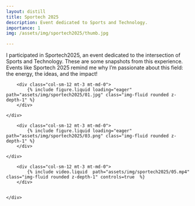 ```yaml
---
layout: distill
title: Sportech 2025
description: Event dedicated to Sports and Technology. 
importance: 1
img: /assets/img/sportech2025/thumb.jpg

---
```

I participated in Sportech2025, an event dedicated to the intersection of Sports and Technology. 
These are some snapshots from this experience. 
Events like Sportech 2025 remind me why I’m passionate about this field: the energy, the ideas, and the impact!


<div class="row justify-content-sm-center">
    <div class="row justify-content-sm-center">

        <div class="col-sm-12 mt-3 mt-md-0">
            {% include figure.liquid loading="eager" path="assets/img/sportech2025/01.jpg" class="img-fluid rounded z-depth-1" %}
        </div>
    
    </div>
</div>

<div class="row justify-content-sm-center">
    <div class="row justify-content-sm-center">

        <div class="col-sm-12 mt-3 mt-md-0">
            {% include figure.liquid loading="eager" path="assets/img/sportech2025/03.png" class="img-fluid rounded z-depth-1" %}
        </div>
    
    </div>
</div>



<div class="row justify-content-sm-center">
    <div class="row justify-content-sm-center">

        <div class="col-sm-12 mt-3 mt-md-0">
            {% include video.liquid  path="assets/img/sportech2025/05.mp4" class="img-fluid rounded z-depth-1" controls=true  %}
        </div>
    

    </div>
</div>
